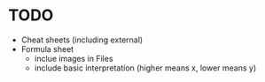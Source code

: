 # TODO
- Cheat sheets (including external)
- Formula sheet
    - inclue images in Files
    - include basic interpretation (higher means x, lower means y)
